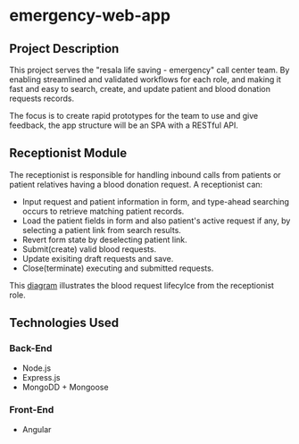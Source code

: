 # emergency-web-app

## Project Description

This project serves the "resala life saving - emergency" call center team. By enabling streamlined and validated workflows for each role,
and making it fast and easy to search, create, and update patient and blood donation requests records.

The focus is to create rapid prototypes for the team to use and give feedback, the app structure will be an SPA with a RESTful API.

## Receptionist Module
The receptionist is responsible for handling inbound calls from patients or patient relatives having a blood donation request.
A receptionist can:
- Input request and patient information in form, and type-ahead searching occurs to retrieve matching patient records.
- Load the patient fields in form and also patient's active request if any, by selecting a patient link from search results.
- Revert form state by deselecting patient link.
- Submit(create) valid blood requests.
- Update exisiting draft requests and save.
- Close(terminate) executing and submitted requests.

This [diagram](https://docs.google.com/presentation/d/10bYMVBsMwSXACLVEKUGS3Msg3Q-GuieuFeWXGuEsXS8/edit?usp=sharing) illustrates the blood request lifecylce from the receptionist role.

## Technologies Used

### Back-End
- Node.js
- Express.js
- MongoDD + Mongoose

### Front-End
- Angular


